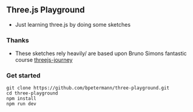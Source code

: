## Three.js Playground

- Just learning three.js by doing some sketches

### Thanks

- These sketches rely heavily/ are based upon Bruno Simons fantastic course [threejs-journey ](https://threejs-journey.com/)

### Get started

```
git clone https://github.com/bpetermann/three-playground.git
cd three-playground
npm install
npm run dev
```
